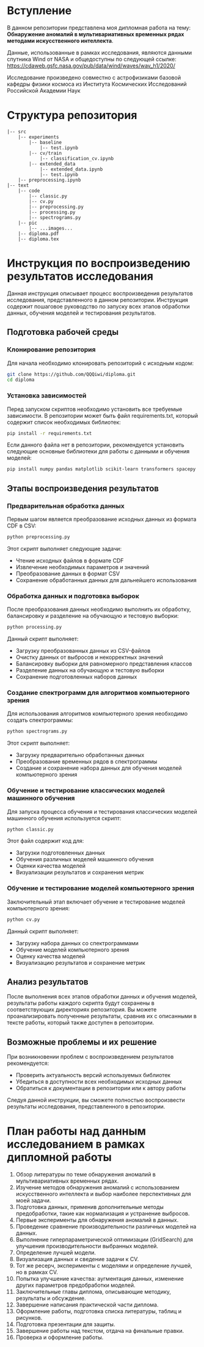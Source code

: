 # Вступление

В данном репозитории представлена моя дипломная работа на тему: **Обнаружение аномалий в мультивариативных временных рядах методами искусственного интеллекта**.

Данные, использованные в рамках исследования, являются данными спутника Wind от
NASA и общедоступны по следующей ссылке:
https://cdaweb.gsfc.nasa.gov/pub/data/wind/waves/wav_h1/2020/

Исследование произведено совместно с астрофизиками базовой кафедры физики космоса из Института Космических Исследований Российской Академии Наук

# Структура репозитория

```
|-- src
    |-- experiments
        |-- baseline
            |-- test.ipynb
        |-- cv/train
            |-- classification_cv.ipynb
        |-- extended_data
            |-- extended_data.ipynb    
            |-- test.ipynb
    |-- preprocessing.ipynb
|-- text
    |-- code
        |-- classic.py
        |-- cv.py
        |-- preprocessing.py
        |-- processing.py
        |-- spectrograms.py
    |-- pic
        |-- ...images...
    |-- diploma.pdf
    |-- diploma.tex
```

# Инструкция по воспроизведению результатов исследования

Данная инструкция описывает процесс воспроизведения результатов исследования,
представленного в данном репозитории. Инструкция содержит пошаговое руководство
по запуску всех этапов обработки данных, обучения моделей и тестирования
результатов.

## Подготовка рабочей среды

### Клонирование репозитория

Для начала необходимо клонировать репозиторий с исходным кодом:

```bash
git clone https://github.com/QQQiwi/diploma.git
cd diploma
```

### Установка зависимостей

Перед запуском скриптов необходимо установить все требуемые зависимости. В репозитории может быть файл requirements.txt, который содержит список необходимых библиотек:

```bash
pip install -r requirements.txt
```

Если данного файла нет в репозитории, рекомендуется установить следующие основные библиотеки для работы с данными и обучения моделей:

```bash
pip install numpy pandas matplotlib scikit-learn transformers spacepy
```

## Этапы воспроизведения результатов

### Предварительная обработка данных

Первым шагом является преобразование исходных данных из формата CDF в CSV:

```bash
python preprocessing.py
```

Этот скрипт выполняет следующие задачи:
- Чтение исходных файлов в формате CDF
- Извлечение необходимых параметров и значений
- Преобразование данных в формат CSV
- Сохранение обработанных данных для дальнейшего использования

### Обработка данных и подготовка выборок

После преобразования данных необходимо выполнить их обработку, балансировку и разделение на обучающую и тестовую выборки:

```bash
python processing.py
```

Данный скрипт выполняет:
- Загрузку преобразованных данных из CSV-файлов
- Очистку данных от выбросов и некорректных значений
- Балансировку выборки для равномерного представления классов
- Разделение данных на обучающую и тестовую выборки
- Сохранение подготовленных наборов данных

### Создание спектрограмм для алгоритмов компьютерного зрения

Для использования алгоритмов компьютерного зрения необходимо создать спектрограммы:

```bash
python spectrograms.py
```

Этот скрипт выполняет:
- Загрузку предварительно обработанных данных
- Преобразование временных рядов в спектрограммы
- Создание и сохранение набора данных для обучения моделей компьютерного зрения

### Обучение и тестирование классических моделей машинного обучения

Для запуска процесса обучения и тестирования классических моделей машинного обучения используется скрипт:

```bash
python classic.py
```

Этот файл содержит код для:
- Загрузки подготовленных данных
- Обучения различных моделей машинного обучения
- Оценки качества моделей
- Визуализации результатов и сохранения метрик

### Обучение и тестирование моделей компьютерного зрения

Заключительный этап включает обучение и тестирование моделей компьютерного зрения:

```bash
python cv.py
```

Данный скрипт выполняет:
- Загрузку набора данных со спектрограммами
- Обучение моделей компьютерного зрения
- Оценку качества моделей
- Визуализацию результатов и сохранение метрик

## Анализ результатов

После выполнения всех этапов обработки данных и обучения моделей, результаты работы каждого скрипта будут сохранены в соответствующих директориях репозитория. Вы можете проанализировать полученные результаты, сравнив их с описанными в тексте работы, который также доступен в репозитории.

## Возможные проблемы и их решение

При возникновении проблем с воспроизведением результатов рекомендуется:
- Проверить актуальность версий используемых библиотек
- Убедиться в доступности всех необходимых исходных данных
- Обратиться к документации в репозитории или к автору работы

Следуя данной инструкции, вы сможете полностью воспроизвести результаты исследования, представленного в репозитории.

# План работы над данным исследованием в рамках дипломной работы

1. Обзор литературы по теме обнаружения аномалий в мультивариативных временных рядах.
2. Изучение методов обнаружения аномалий с использованием искусственного интеллекта и выбор наиболее перспективных для моей задачи.
3. Подготовка данных, применив дополнительные методы предобработки, такие как нормализация и устранение выбросов.
4. Первые эксперименты для обнаружения аномалий в данных.
5. Проведение сравнение производительности различных моделей на данных.
6. Выполнение гиперпараметрической оптимизации (GridSearch) для улучшения производительности выбранных моделей.
7. Определение лучшей модели.
8. Визуализация данных и сведение задачи к CV.
9. Тот же ресерч, эксперименты с моделями и определение лучшей, но в рамках CV.
10. Попытка улучшение качества: аугментация данных, изменение других параметров предобработки моделей.
11. Заключительные главы диплома, описывающие методику, результаты и обсуждение.
12. Завершение написания практической части диплома.
13. Оформление работы, подготовка списка литературы, таблиц и рисунков.
14. Подготовка презентации для защиты.
15. Завершение работы над текстом, отдача на финальные правки.
16. Проверка и оформление работы.
